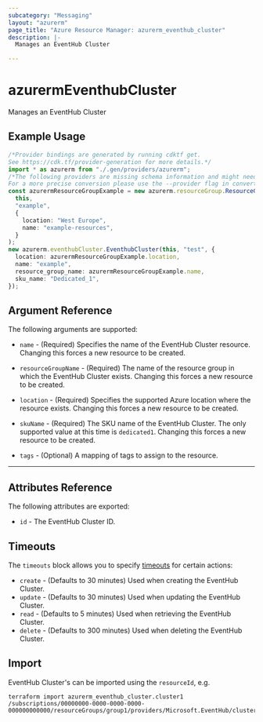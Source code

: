 ```yaml
---
subcategory: "Messaging"
layout: "azurerm"
page_title: "Azure Resource Manager: azurerm_eventhub_cluster"
description: |-
  Manages an EventHub Cluster

---
```


# azurermEventhubCluster

Manages an EventHub Cluster

## Example Usage

```typescript
/*Provider bindings are generated by running cdktf get.
See https://cdk.tf/provider-generation for more details.*/
import * as azurerm from "./.gen/providers/azurerm";
/*The following providers are missing schema information and might need manual adjustments to synthesize correctly: azurerm.
For a more precise conversion please use the --provider flag in convert.*/
const azurermResourceGroupExample = new azurerm.resourceGroup.ResourceGroup(
  this,
  "example",
  {
    location: "West Europe",
    name: "example-resources",
  }
);
new azurerm.eventhubCluster.EventhubCluster(this, "test", {
  location: azurermResourceGroupExample.location,
  name: "example",
  resource_group_name: azurermResourceGroupExample.name,
  sku_name: "Dedicated_1",
});

```

## Argument Reference

The following arguments are supported:

*   `name` - (Required) Specifies the name of the EventHub Cluster resource. Changing this forces a new resource to be created.

*   `resourceGroupName` - (Required) The name of the resource group in which the EventHub Cluster exists. Changing this forces a new resource to be created.

*   `location` - (Required) Specifies the supported Azure location where the resource exists. Changing this forces a new resource to be created.

*   `skuName` - (Required) The SKU name of the EventHub Cluster. The only supported value at this time is `dedicated1`. Changing this forces a new resource to be created.

*   `tags` - (Optional) A mapping of tags to assign to the resource.

***

## Attributes Reference

The following attributes are exported:

* `id` - The EventHub Cluster ID.

## Timeouts

The `timeouts` block allows you to specify [timeouts](https://www.terraform.io/language/resources/syntax#operation-timeouts) for certain actions:

* `create` - (Defaults to 30 minutes) Used when creating the EventHub Cluster.
* `update` - (Defaults to 30 minutes) Used when updating the EventHub Cluster.
* `read` - (Defaults to 5 minutes) Used when retrieving the EventHub Cluster.
* `delete` - (Defaults to 300 minutes) Used when deleting the EventHub Cluster.

## Import

EventHub Cluster's can be imported using the `resourceId`, e.g.

```console
terraform import azurerm_eventhub_cluster.cluster1 /subscriptions/00000000-0000-0000-0000-000000000000/resourceGroups/group1/providers/Microsoft.EventHub/clusters/cluster1
```
